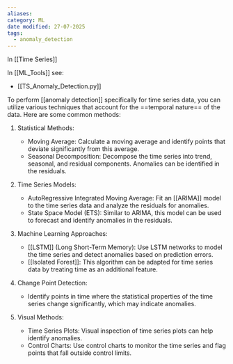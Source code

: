 ```yaml
---
aliases: 
category: ML
date modified: 27-07-2025
tags:
  - anomaly_detection
---
```

In [[Time Series]]

In [[ML_Tools]] see:
- [[TS_Anomaly_Detection.py]]

To perform [[anomaly detection]] specifically for time series data, you can utilize various techniques that account for the ==temporal nature== of the data. Here are some common methods:

1. Statistical Methods:
   - Moving Average: Calculate a moving average and identify points that deviate significantly from this average.
   - Seasonal Decomposition: Decompose the time series into trend, seasonal, and residual components. Anomalies can be identified in the residuals.

2. Time Series Models:
   - AutoRegressive Integrated Moving Average: Fit an [[ARIMA]] model to the time series data and analyze the residuals for anomalies.
   - State Space Model (ETS): Similar to ARIMA, this model can be used to forecast and identify anomalies in the residuals.

3. Machine Learning Approaches:
   - [[LSTM]] (Long Short-Term Memory): Use LSTM networks to model the time series and detect anomalies based on prediction errors.
   - [[Isolated Forest]]: This algorithm can be adapted for time series data by treating time as an additional feature.

4. Change Point Detection:
   - Identify points in time where the statistical properties of the time series change significantly, which may indicate anomalies.

5. Visual Methods:
   - Time Series Plots: Visual inspection of time series plots can help identify anomalies.
   - Control Charts: Use control charts to monitor the time series and flag points that fall outside control limits.
